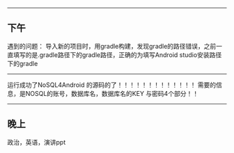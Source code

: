 -----------
下午
-------------
遇到的问题：
导入新的项目时，用gradle构建，发现gradle的路径错误，之前一直填写的是.gradle路径下的gradle路径，正确的为填写Android studio安装路径下的gradle


------

运行成功了NoSQL4Android 的源码的了！！！！！！！！！！！！！
需要的信息，是NOSQL的账号，数据库名，数据库名的KEY 与密码4个部分！！

--------------------------
晚上
---------
政治，英语，演讲ppt